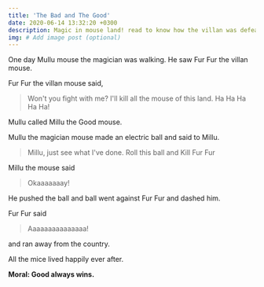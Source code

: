 ```yaml
---
title: 'The Bad and The Good'
date: 2020-06-14 13:32:20 +0300
description: Magic in mouse land! read to know how the villan was defeated. 
img: # Add image post (optional)
---
```


One day Mullu mouse the magician was walking. He saw Fur Fur the villan mouse.

Fur Fur the villan mouse said, 
> Won't you fight with me? I'll kill all the mouse of this land. Ha Ha Ha Ha Ha!

Mullu called Millu the Good mouse. 

Mullu the magician mouse made an electric ball and said to Millu. 

> Millu, just see what I've done. Roll this ball and Kill Fur Fur

Millu the mouse said

> Okaaaaaaay!

He pushed the ball and ball went against Fur Fur and dashed him. 

Fur Fur said 
> Aaaaaaaaaaaaaaa!

and ran away from the country. 

All the mice lived happily ever after. 

**Moral: Good always wins.**  
